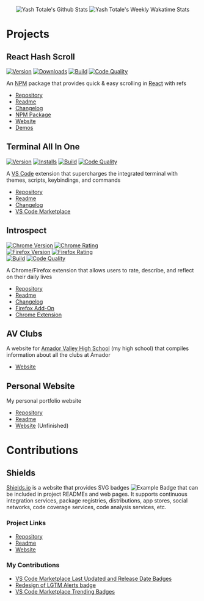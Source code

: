 <p align="center">
  <img src="https://github-readme-stats.vercel.app/api?username=YashTotale&count_private=true&show_icons=true&theme=vision-friendly-dark" alt="Yash Totale's Github Stats">
  <img src="https://github-readme-stats.vercel.app/api/wakatime?username=YashT&theme=vision-friendly-dark&custom_title=Yash%20Totale%27s%20Weekly%20Wakatime%20Stats" alt="Yash Totale's Weekly Wakatime Stats">
</p>

# Projects

## React Hash Scroll

<a href="https://www.npmjs.com/package/react-hash-scroll"><img src="https://img.shields.io/npm/v/react-hash-scroll?logo=npm&logoColor=FFFFFF&labelColor=000000&label=Version&style=flat-square" alt="Version"></a>
<a href="https://www.npmjs.com/package/react-hash-scroll"><img src="https://img.shields.io/npm/dt/react-hash-scroll?logo=npm&logoColor=FFFFFF&labelColor=000000&label=Downloads&style=flat-square" alt="Downloads"></a>
<a href="https://github.com/YashTotale/react-hash-scroll/actions?query=workflow%3A%22Node+CI%22"><img src="https://img.shields.io/github/workflow/status/YashTotale/react-hash-scroll/Node%20CI?logo=github&logoColor=FFFFFF&labelColor=000000&label=Build&style=flat-square" alt="Build"></a>
<a href="https://lgtm.com/projects/g/YashTotale/react-hash-scroll/context:javascript"><img src="https://img.shields.io/lgtm/grade/javascript/github/YashTotale/react-hash-scroll?logo=lgtm&logoColor=FFFFFF&labelColor=000000&label=Code%20Quality&style=flat-square" alt="Code Quality"></a>

An [NPM](https://www.npmjs.com/) package that provides quick & easy scrolling in [React](https://reactjs.org/) with refs

- [Repository](https://github.com/YashTotale/react-hash-scroll)
- [Readme](https://github.com/YashTotale/react-hash-scroll#readme)
- [Changelog](https://github.com/YashTotale/react-hash-scroll/blob/main/CHANGELOG.md)
- [NPM Package](https://www.npmjs.com/package/react-hash-scroll)
- [Website](https://react-hash-scroll.web.app/)
- [Demos](https://codesandbox.io/s/react-hash-scroll-demos-ge3b4)

## Terminal All In One

<a href="https://marketplace.visualstudio.com/items?itemName=yasht.terminal-all-in-one"><img src="https://img.shields.io/visual-studio-marketplace/v/yasht.terminal-all-in-one?logo=visual-studio-code&labelColor=000000&label=Version&style=flat-square" alt="Version"></a>
<a href="https://marketplace.visualstudio.com/items?itemName=yasht.terminal-all-in-one"><img src="https://img.shields.io/visual-studio-marketplace/i/yasht.terminal-all-in-one?logo=visual-studio-code&labelColor=000000&label=Installs&style=flat-square" alt="Installs"></a>
<a href="https://travis-ci.com/github/YashTotale/terminal-all-in-one"><img src="https://img.shields.io/travis/com/YashTotale/terminal-all-in-one?logo=travis-ci&logoColor=FFFFFF&labelColor=000000&label=Build&style=flat-square" alt="Build"></a>
<a href="https://lgtm.com/projects/g/YashTotale/terminal-all-in-one/context:javascript"><img src="https://img.shields.io/lgtm/grade/javascript/github/YashTotale/terminal-all-in-one?labelColor=000000&logo=lgtm&label=Code%20Quality&style=flat-square" alt="Code Quality"></a>

A [VS Code](https://code.visualstudio.com/) extension that supercharges the integrated terminal with themes, scripts, keybindings, and commands

- [Repository](https://github.com/YashTotale/terminal-all-in-one)
- [Readme](https://github.com/YashTotale/terminal-all-in-one#readme)
- [Changelog](https://github.com/YashTotale/terminal-all-in-one/blob/master/CHANGELOG.md)
- [VS Code Marketplace](https://marketplace.visualstudio.com/items?itemName=yasht.terminal-all-in-one)

## Introspect

<a href="https://chrome.google.com/webstore/detail/introspect/bbdoepdgmnjbcgmhgkfmnfcomjjoepcp"><img src="https://img.shields.io/chrome-web-store/v/bbdoepdgmnjbcgmhgkfmnfcomjjoepcp?logo=google-chrome&logoColor=FFFFFF&labelColor=000000&label=Version&style=flat-square" alt="Chrome Version"></a>
<a href="https://chrome.google.com/webstore/detail/introspect/bbdoepdgmnjbcgmhgkfmnfcomjjoepcp/reviews"><img src="https://img.shields.io/chrome-web-store/rating/bbdoepdgmnjbcgmhgkfmnfcomjjoepcp?logo=google-chrome&logoColor=FFFFFF&labelColor=000000&label=Rating&style=flat-square" alt="Chrome Rating"></a>
<br>
<a href="https://addons.mozilla.org/en-US/firefox/addon/introspect/"><img src="https://img.shields.io/amo/v/introspect?logo=firefox-browser&logoColor=FFFFFF&labelColor=000000&label=Version&style=flat-square" alt="Firefox Version"></a>
<a href="https://addons.mozilla.org/en-US/firefox/addon/introspect/"><img src="https://img.shields.io/amo/rating/introspect?logo=firefox-browser&logoColor=FFFFFF&labelColor=000000&label=Rating&style=flat-square" alt="Firefox Rating"></a>
<br>
<a href="https://github.com/YashTotale/introspect/actions?query=workflow%3A%22Node+CI%22"><img src="https://img.shields.io/github/workflow/status/YashTotale/introspect/Node%20CI?logo=github&logoColor=FFFFFF&labelColor=000000&label=Build&style=flat-square" alt="Build"></a>
<a href="https://lgtm.com/projects/g/YashTotale/introspect/context:javascript"><img src="https://img.shields.io/lgtm/grade/javascript/github/YashTotale/introspect?labelColor=000000&logo=lgtm&label=Code%20Quality&style=flat-square" alt="Code Quality"></a>

A Chrome/Firefox extension that allows users to rate, describe, and reflect on their daily lives

- [Repository](https://github.com/YashTotale/introspect)
- [Readme](https://github.com/YashTotale/introspect#readme)
- [Changelog](https://github.com/YashTotale/introspect/blob/main/CHANGELOG.md)
- [Firefox Add-On](https://addons.mozilla.org/en-US/firefox/addon/introspect/)
- [Chrome Extension](https://chrome.google.com/webstore/detail/introspect/bbdoepdgmnjbcgmhgkfmnfcomjjoepcp)

## AV Clubs

A website for [Amador Valley High School](https://amador.pleasantonusd.net/) (my high school) that compiles information about all the clubs at Amador

- [Website](https://clubs.amadorweb.org/)

## Personal Website

My personal portfolio website

- [Repository](https://github.com/YashTotale/YashTotale.github.io)
- [Readme](https://github.com/YashTotale/YashTotale.github.io#readme)
- [Website](https://yashtotale.github.io/#/) (Unfinished)

# Contributions

## Shields

[Shields.io](https://www.shields.io/) is a website that provides SVG badges ![Example Badge](https://img.shields.io/badge/badge-example-brightgreen?style=flat-square) that can be included in project READMEs and web pages. It supports continuous integration services, package registries, distributions, app stores, social networks, code coverage services, code analysis services, etc.

### Project Links

- [Repository](https://github.com/badges/shields)
- [Readme](https://github.com/badges/shields#readme)
- [Website](https://www.shields.io/)

### My Contributions

- [VS Code Marketplace Last Updated and Release Date Badges](https://github.com/badges/shields/pull/5388)
- [Redesign of LGTM Alerts badge](https://github.com/badges/shields/pull/5391)
- [VS Code Marketplace Trending Badges](https://github.com/badges/shields/pull/5411)
